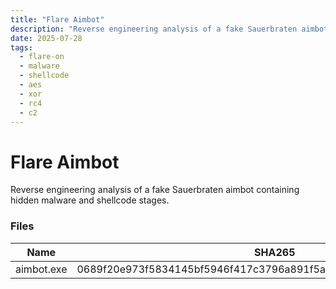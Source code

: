 ```yaml
---
title: "Flare Aimbot"
description: "Reverse engineering analysis of a fake Sauerbraten aimbot containing hidden malware and shellcode stages."
date: 2025-07-28
tags:
  - flare-on
  - malware
  - shellcode
  - aes
  - xor
  - rc4
  - c2
---
```


# Flare Aimbot

Reverse engineering analysis of a fake Sauerbraten aimbot containing hidden malware and shellcode stages.

### Files

| Name       | SHA265                                                           |
| ---------- | ---------------------------------------------------------------- |
| aimbot.exe | 0689f20e973f5834145bf5946f417c3796a891f5a37dddb1430d32895277195b |
